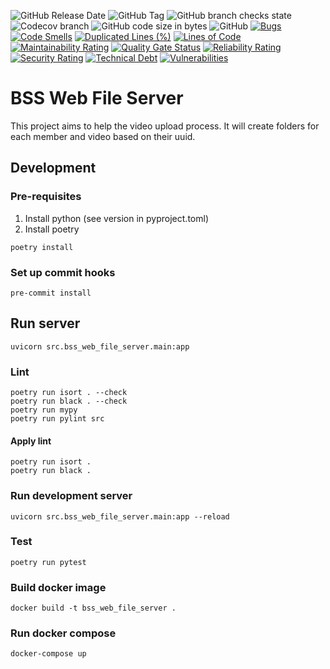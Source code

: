 ![GitHub Release Date](https://img.shields.io/github/release-date/BSStudio/bss-web-file-api)
![GitHub Tag](https://img.shields.io/github/v/tag/BSStudio/bss-web-file-api)
![GitHub branch checks state](https://img.shields.io/github/checks-status/BSStudio/bss-web-file-api/main)
![Codecov branch](https://img.shields.io/codecov/c/gh/BSStudio/bss-web-file-api/main)
![GitHub code size in bytes](https://img.shields.io/github/languages/code-size/BSStudio/bss-web-file-api)
![GitHub](https://img.shields.io/github/license/BSStudio/bss-web-file-api)
[![Bugs](https://sonarcloud.io/api/project_badges/measure?project=BSStudio_bss-web-file-api&metric=bugs)](https://sonarcloud.io/dashboard?id=BSStudio_bss-web-file-api)
[![Code Smells](https://sonarcloud.io/api/project_badges/measure?project=BSStudio_bss-web-file-api&metric=code_smells)](https://sonarcloud.io/dashboard?id=BSStudio_bss-web-file-api)
[![Duplicated Lines (%)](https://sonarcloud.io/api/project_badges/measure?project=BSStudio_bss-web-file-api&metric=duplicated_lines_density)](https://sonarcloud.io/dashboard?id=BSStudio_bss-web-file-api)
[![Lines of Code](https://sonarcloud.io/api/project_badges/measure?project=BSStudio_bss-web-file-api&metric=ncloc)](https://sonarcloud.io/dashboard?id=BSStudio_bss-web-file-api)
[![Maintainability Rating](https://sonarcloud.io/api/project_badges/measure?project=BSStudio_bss-web-file-api&metric=sqale_rating)](https://sonarcloud.io/dashboard?id=BSStudio_bss-web-file-api)
[![Quality Gate Status](https://sonarcloud.io/api/project_badges/measure?project=BSStudio_bss-web-file-api&metric=alert_status)](https://sonarcloud.io/dashboard?id=BSStudio_bss-web-file-api)
[![Reliability Rating](https://sonarcloud.io/api/project_badges/measure?project=BSStudio_bss-web-file-api&metric=reliability_rating)](https://sonarcloud.io/dashboard?id=BSStudio_bss-web-file-api)
[![Security Rating](https://sonarcloud.io/api/project_badges/measure?project=BSStudio_bss-web-file-api&metric=security_rating)](https://sonarcloud.io/dashboard?id=BSStudio_bss-web-file-api)
[![Technical Debt](https://sonarcloud.io/api/project_badges/measure?project=BSStudio_bss-web-file-api&metric=sqale_index)](https://sonarcloud.io/dashboard?id=BSStudio_bss-web-file-api)
[![Vulnerabilities](https://sonarcloud.io/api/project_badges/measure?project=BSStudio_bss-web-file-api&metric=vulnerabilities)](https://sonarcloud.io/dashboard?id=BSStudio_bss-web-file-api)

# BSS Web File Server

This project aims to help the video upload process.
It will create folders for each member and video
based on their uuid.

## Development

### Pre-requisites

1. Install python (see version in pyproject.toml)
2. Install poetry

```shell
poetry install
```

### Set up commit hooks

```shell
pre-commit install
```

## Run server

```shell
uvicorn src.bss_web_file_server.main:app
```

### Lint

```shell
poetry run isort . --check
poetry run black . --check
poetry run mypy
poetry run pylint src
```

#### Apply lint

```shell
poetry run isort .
poetry run black .
```

### Run development server

```shell
uvicorn src.bss_web_file_server.main:app --reload
```


### Test

```shell
poetry run pytest
```

### Build docker image

```shell
docker build -t bss_web_file_server .
```

### Run docker compose

```shell
docker-compose up
```
